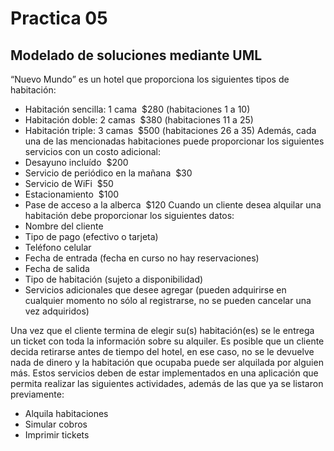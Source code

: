 # Practica 05

## Modelado de soluciones mediante UML

“Nuevo Mundo” es un hotel que proporciona los siguientes tipos de habitación:
* Habitación sencilla: 1 cama ­ $280 (habitaciones 1 a 10)
* Habitación doble: 2 camas ­ $380 (habitaciones 11 a 25)
* Habitación triple: 3 camas ­ $500
(habitaciones 26 a 35)
Además, cada una de las mencionadas habitaciones puede proporcionar los siguientes
servicios con un costo adicional:
* Desayuno incluído ­ $200
* Servicio de periódico en la mañana ­ $30
* Servicio de Wi­Fi ­ $50
* Estacionamiento ­ $100
* Pase de acceso a la alberca ­ $120
Cuando un cliente desea alquilar una habitación debe proporcionar los siguientes datos:
* Nombre del cliente
* Tipo de pago (efectivo o tarjeta)
* Teléfono celular
* Fecha de entrada (fecha en curso no hay reservaciones)
* Fecha de salida
* Tipo de habitación (sujeto a disponibilidad)
* Servicios adicionales que desee agregar (pueden adquirirse en cualquier
momento no sólo al registrarse, no se pueden cancelar una vez adquiridos)

Una vez que el cliente termina de elegir su(s) habitación(es) se le entrega un ticket con
toda la información sobre su alquiler.
Es posible que un cliente decida retirarse antes de tiempo del hotel, en ese caso, no se le
devuelve nada de dinero y la habitación que ocupaba puede ser alquilada por alguien
más.
Estos servicios deben de estar implementados en una aplicación que permita realizar las
siguientes actividades, además de las que ya se listaron previamente:
* Alquila habitaciones
* Simular cobros
* Imprimir tickets

